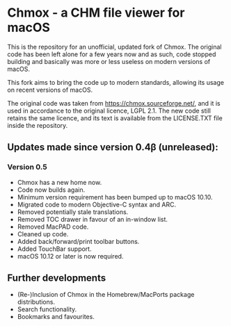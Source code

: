 Chmox - a CHM file viewer for macOS
===

This is the repository for an unofficial, updated fork of Chmox.  The original code has been left alone for a few
years now and as such, code stopped building and basically was more or less useless on modern versions of macOS.

This fork aims to bring the code up to modern standards, allowing its usage on recent versions of macOS.

The original code was taken from https://chmox.sourceforge.net/, and it is used in accordance to the original licence,
LGPL 2.1.  The new code still retains the same licence, and its text is available from the LICENSE.TXT file inside the
repository.

## Updates made since version 0.4&beta; (unreleased):

### Version 0.5

- Chmox has a new home now.
- Code now builds again.
- Minimum version requirement has been bumped up to macOS 10.10.
- Migrated code to modern Objective-C syntax and ARC.
- Removed potentially stale translations.
- Removed TOC drawer in favour of an in-window list.
- Removed MacPAD code.
- Cleaned up code.
- Added back/forward/print toolbar buttons.
- Added TouchBar support.
- macOS 10.12 or later is now required.

## Further developments

- (Re-)Inclusion of Chmox in the Homebrew/MacPorts package distributions.
- Search functionality.
- Bookmarks and favourites.
